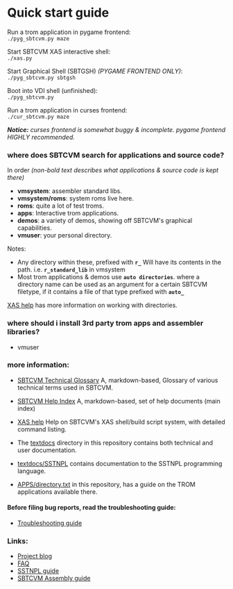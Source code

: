# Quick start guide

Run a trom application in pygame frontend:      
`./pyg_sbtcvm.py maze`

Start SBTCVM XAS interactive shell:      
`./xas.py`
     
Start Graphical Shell (SBTGSH) _(PYGAME FRONTEND ONLY)_:    
`./pyg_sbtcvm.py sbtgsh`


Boot into VDI shell (unfinished):     
`./pyg_sbtcvm.py`


Run a trom application in curses frontend:     
`./cur_sbtcvm.py maze`

_**Notice:**  curses frontend is somewhat buggy & incomplete. pygame frontend HIGHLY recommended._



     

### where does SBTCVM search for applications and source code?
In order _(non-bold text describes what applications & source code is kept there)_

 - **vmsystem**: assembler standard libs.
 - **vmsystem/roms**: system roms live here.
 - **roms**: quite a lot of test troms.
 - **apps**: Interactive trom applications.
 - **demos**: a variety of demos, showing off SBTCVM's graphical capabilities.
 - **vmuser**: your personal directory.

Notes:

 - Any directory within these, prefixed with **`r_`** Will have its contents in the
path. i.e. **`r_standard_lib`** in vmsystem
 - Most trom applications & demos use **`auto directories`**. where a directory name can 
be used as an argument for a certain SBTCVM filetype, if it contains a file of that type 
prefixed with **`auto_`**

[XAS help](/textdocs/mdhelp/xas.md) has more information on working with directories.

### where should i install 3rd party trom apps and assembler libraries?

 - vmuser

### more information:
- [SBTCVM Technical Glossary](/textdocs/mdhelp/glossary/glossary.md) A, markdown-based, Glossary of various technical terms used in SBTCVM.
- [SBTCVM Help Index](/textdocs/mdhelp/index.md) A, markdown-based, set of help documents (main index)
- [XAS help](/textdocs/mdhelp/xas.md) Help on SBTCVM's XAS shell/build script system, with detailed command listing.

- The [textdocs](/textdocs/) directory in this repository contains both technical and user documentation.
- [textdocs/SSTNPL](textdocs/SSTNPL/) contains documentation to the SSTNPL programming language.
- [APPS/directory.txt](/APPS/directory.txt) in this repository, has a guide on the TROM applications available there.

#### Before filing bug reports, read the troubleshooting guide:
- [Troubleshooting guide](/textdocs/mdhelp/troubleshoot/troubleshoot.md)


### Links:
- [Project blog](https://sbtcvm.blogspot.com/)
- [FAQ](https://sbtcvm.blogspot.com/p/faqs.html)
- [SSTNPL guide](https://sbtcvm.blogspot.com/p/sstnpl-guide.html)
- [SBTCVM Assembly guide](https://sbtcvm.blogspot.com/p/g2asm-faq-and-start-guide-sbtcvm.html)
